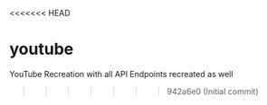 <<<<<<< HEAD
# youtube
YouTube Recreation with all API Endpoints recreated as well
>>>>>>> 942a6e0 (Initial commit)
